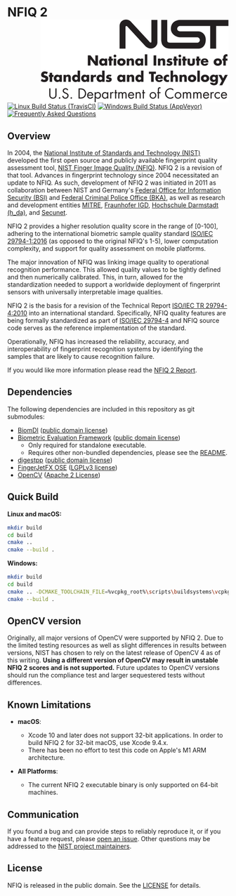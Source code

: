 # NFIQ 2 <img src="cmake/nistident_flright_vec.svg" align="right" alt="NIST identifier" />

[![Linux Build Status (TravisCI)](https://travis-ci.org/usnistgov/NFIQ2.svg?branch=master)](https://travis-ci.org/usnistgov/NFIQ2)
[![Windows Build Status (AppVeyor)](https://ci.appveyor.com/api/projects/status/0ilbxxilcyed409s/branch/master?svg=true)](https://ci.appveyor.com/project/usnistgov/nfiq2/branch/master)
[![Frequently Asked Questions](https://img.shields.io/badge/wiki-frequently%20asked%20questions-informational)](https://github.com/usnistgov/NFIQ2/wiki/Frequently-Asked-Questions)

Overview
--------
In 2004, the [National Institute of Standards and Technology (NIST)](https://www.nist.gov) developed the first open source and publicly available fingerprint quality assessment tool, [NIST Finger Image Quality (NFIQ)](https://www.nist.gov/services-resources/software/nist-biometric-image-software-nbis#NFIQ).
NFIQ 2 is a revision of that tool.
Advances in fingerprint technology since 2004 necessitated an update to NFIQ.
As such, development of NFIQ 2 was initiated in 2011 as collaboration between
NIST and Germany's [Federal Office for Information Security (BSI)](https://www.bsi.bund.de/)
and [Federal Criminal Police Office (BKA)](https://www.bka.de), as well as research and development entities [MITRE](https://www.mitre.org),
[Fraunhofer IGD](https://www.igd.fraunhofer.de/), [Hochschule Darmstadt (h_da)](https://h-da.de), and [Secunet](https://www.secunet.com).

NFIQ 2 provides a higher resolution quality score in the range of [0-100], adhering
to the international biometric sample quality standard [ISO/IEC 29794-1:2016](https://www.iso.org/standard/62782.html) (as opposed to the original NFIQ's 1-5),
lower computation complexity, and support for quality assessment on mobile platforms.

The major innovation of NFIQ was linking image quality to operational recognition performance.
This allowed quality values to be tightly defined and then numerically calibrated.
This, in turn, allowed for the standardization needed to support a worldwide deployment of fingerprint sensors with
universally interpretable image qualities.

NFIQ 2 is the basis for a revision of the
Technical Report [ISO/IEC TR 29794-4:2010](http://www.iso.org/iso/catalogue_detail.htm?csnumber=50911)
into an international standard.  Specifically, NFIQ quality features are being formally standardized as part of
[ISO/IEC 29794-4](http://www.iso.org/iso/catalogue_detail.htm?csnumber=62791) and
NFIQ source code serves as the reference implementation of the standard.

Operationally, NFIQ has increased the reliability, accuracy, and interoperability  of fingerprint recognition
systems by identifying the samples that are likely to cause recognition failure.

If you would like more information please read the [NFIQ 2 Report](https://www.nist.gov/document/nfiq2reportpdf).

Dependencies
------------
The following dependencies are included in this repository as git submodules:

 * [BiomDI](https://github.com/usnistgov/biomdi) ([public domain license](https://github.com/usnistgov/biomdi/blob/master/LICENSE.md))
 * [Biometric Evaluation Framework](https://github.com/usnistgov/libbiomeval) ([public domain license](https://github.com/usnistgov/libbiomeval/blob/master/LICENSE.md))
   * Only required for standalone executable.
   * Requires other non-bundled dependencies, please see the [README](https://github.com/usnistgov/libbiomeval/blob/master/README.md).
 * [digestpp](https://github.com/kerukuro/digestpp) ([public domain license](https://github.com/kerukuro/digestpp/blob/master/LICENSE))
 * [FingerJetFX OSE](https://github.com/FingerJetFXOSE/FingerJetFXOSE) ([LGPLv3 license](https://github.com/FingerJetFXOSE/FingerJetFXOSE/blob/master/COPYRIGHT.txt))
 * [OpenCV](https://github.com/opencv/opencv) ([Apache 2 License](https://github.com/opencv/opencv/blob/master/LICENSE))

Quick Build
-----------
**Linux and macOS:**
```bash
mkdir build
cd build
cmake ..
cmake --build .
```

**Windows:**
```bash
mkdir build
cd build
cmake .. -DCMAKE_TOOLCHAIN_FILE=%vcpkg_root%\scripts\buildsystems\vcpkg.cmake -DVCPKG_TARGET_TRIPLET=%platform%-windows-static -DCMAKE_CONFIGURATION_TYPES=Release -DCMAKE_BUILD_TYPE=Release -A %platform%
cmake --build .
```

OpenCV version
--------------
Originally, all major versions of OpenCV were supported by NFIQ 2. Due to the
limited testing resources as well as slight differences in results between
versions, NIST has chosen to rely on the latest release of OpenCV 4 as of this
writing. **Using a different version of OpenCV may result in unstable NFIQ 2
scores and is not supported.** Future updates to OpenCV versions should run the
compliance test and larger sequestered tests without differences.

Known Limitations
-----------------

 * **macOS**:
   * Xcode 10 and later does not support 32-bit applications. In order to build
     NFIQ 2 for 32-bit macOS, use Xcode 9.4.x.
   * There has been no effort to test this code on Apple's M1 ARM architecture.

 * **All Platforms**:
   * The current NFIQ 2 executable binary is only supported on 64-bit machines.

Communication
-------------
If you found a bug and can provide steps to reliably reproduce it, or if you
have a feature request, please
[open an issue](https://github.com/usnistgov/NFIQ2/issues). Other
questions may be addressed to the
[NIST project maintainers](mailto:nfiq2.development@nist.gov).

License
-------
NFIQ is released in the public domain. See the
[LICENSE](https://github.com/usnistgov/NFIQ2/blob/master/LICENSE.md)
for details.

